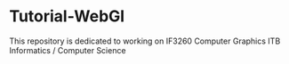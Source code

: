 # Tutorial-WebGl
This repository is dedicated to working on IF3260 Computer Graphics ITB Informatics / Computer Science
